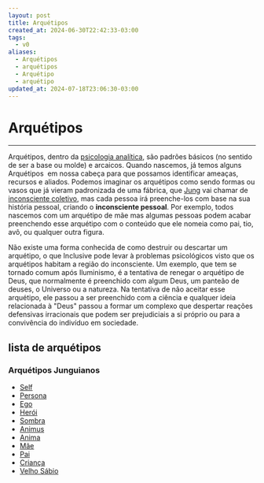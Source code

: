 ```yaml
---
layout: post
title: Arquétipos
created_at: 2024-06-30T22:42:33-03:00
tags:
  - v0
aliases:
  - Arquétipos
  - arquétipos
  - Arquétipo
  - arquétipo
updated_at: 2024-07-18T23:06:30-03:00
---
```

# Arquétipos
---
Arquétipos, dentro da [psicologia analítica](_draft/2024/07/2024-07-07-Psicologia_analitica.md), são padrões básicos (no sentido de ser a base ou molde) e arcaicos. Quando nascemos, já temos alguns Arquétipos  em nossa cabeça para que possamos identificar ameaças, recursos e aliados. Podemos imaginar os arquétipos como sendo formas ou vasos que já vieram padronizada de uma fábrica, que [Jung](_insight/2024/07/2024-07-07-Carl_Jung.md) vai chamar de [inconsciente coletivo](_insight/2024/07/2024-07-07-Inconsciente_coletivo.md), mas cada pessoa irá preenche-los com base na sua história pessoal, criando o **inconsciente pessoal**. Por exemplo, todos nascemos com um arquétipo de mãe mas algumas pessoas podem acabar preenchendo esse arquétipo com o conteúdo que ele nomeia como pai, tio, avô, ou qualquer outra figura.

Não existe uma forma conhecida de como destruir ou descartar um arquétipo, o que Inclusive pode levar à problemas psicológicos visto que os arquétipos habitam a região do inconsciente. Um exemplo, que tem se tornado comum após Iluminismo, é a tentativa de renegar o arquétipo de Deus, que normalmente é preenchido com algum Deus, um panteão de deuses, o Universo ou a natureza. Na tentativa de não aceitar esse arquétipo, ele passou a ser preenchido com a ciência e qualquer ideia relacionada à "Deus" passou a formar um complexo que despertar reações defensivas irracionais que podem ser prejudiciais a si próprio ou para a convivência do indivíduo em sociedade.

## lista de arquétipos

### Arquétipos Junguianos
- [Self](api/2024/06/2024-06-30-Self.md)
- [Persona](_insight/2024/07/2024-07-12-Persona.md)
- [Ego](_insight/2024/07/2024-07-12-Ego.md)
- [Herói](_insight/2024/07/2024-07-18-Arquetipo_heroi.md)
- [Sombra](_insight/2024/07/2024-07-12-Sombra.md)
- [Animus](_insight/2024/07/2024-07-12-Animus.md)
- [Anima](_insight/2024/07/2024-07-12-Anima.md)
- [Mãe](_insight/2024/07/2024-07-18-Arquetipo_Mae.md)
- [Pai](_insight/2024/07/2024-07-18-Arquetipo_Pai.md)
- [Criança](_insight/2024/07/2024-07-18-Arquetipo_Crianca.md)
- [Velho Sábio](_insight/2024/07/2024-07-18-Arquetipo_Velho_Sabio.md)
